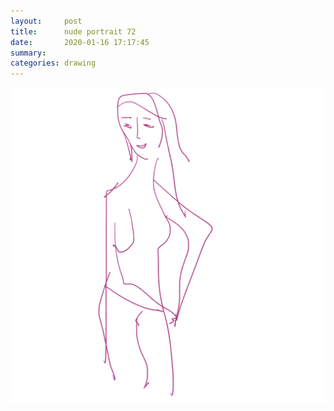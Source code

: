 ```yaml
---
layout:     post
title:      nude portrait 72
date:       2020-01-16 17:17:45
summary:    
categories: drawing
---
```

![nude portrait 72](/images/diary/nude-portrait-72.png ".")
